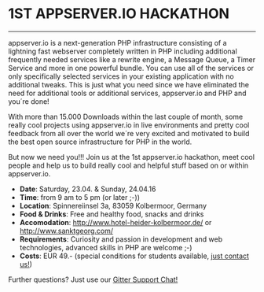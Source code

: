 # <i class="fa fa-code"></i> 1ST APPSERVER.IO HACKATHON
***
appserver.io is a next-generation PHP infrastructure consisting of a lightning fast webserver completely written in PHP
including additional frequently needed services like a rewrite engine, a Message Queue, a Timer Service and more in one
powerful bundle. You can use all of the services or only specifically selected services in your existing application with
no additional tweaks. This is just what you need since we have eliminated the need for additional tools or additional services,
appserver.io and PHP and you´re done!

With more than 15.000 Downloads within the last couple of month, some really cool projects using appserver.io in live environments
and pretty cool feedback from all over the world we´re very excited and motivated to build the best open source infrastructure for
PHP in the world.

But now we need you!!! Join us at the 1st appserver.io hackathon, meet cool people and help us to build really cool and helpful stuff
based on or within appserver.io.

* **Date**: Saturday, 23.04. & Sunday, 24.04.16
* **Time**: from 9 am to 5 pm (or later ;-))
* **Location**: Spinnereiinsel 3a, 83059 Kolbermoor, Germany
* **Food & Drinks**: Free and healthy food, snacks and drinks
* **Accomodation**: http://www.hotel-heider-kolbermoor.de/ or http://www.sanktgeorg.com/
* **Requirements**: Curiosity and passion in development and web technologies, advanced skills in PHP are welcome ;-)
* **Costs**: EUR 49.- (special conditions for students available, [just contact us!](<{{ site.appserver_site_contact | prepend: site.baseurl }}>))

Further questions? Just use our [Gitter Support Chat!](<{{ github_gitter }}>)
